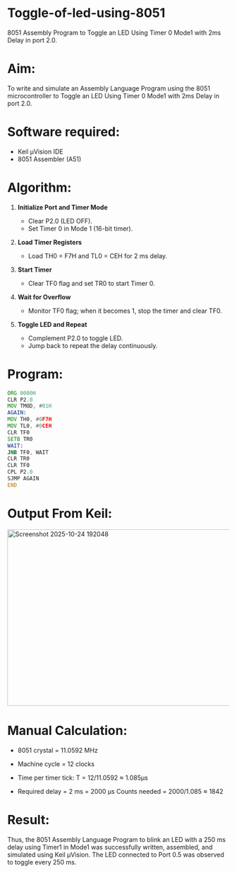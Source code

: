 # Toggle-of-led-using-8051

8051 Assembly Program to Toggle an LED Using Timer 0 Mode1 with 2ms Delay in port 2.0.

# Aim:
To write and simulate an Assembly Language Program using the 8051 microcontroller to Toggle an LED Using Timer 0 Mode1 with 2ms Delay in port 2.0.
# Software required:
* Keil µVision IDE
* 8051 Assembler (A51)

# Algorithm:

1. **Initialize Port and Timer Mode**
   * Clear P2.0 (LED OFF).
   * Set Timer 0 in Mode 1 (16-bit timer).

2. **Load Timer Registers**
   * Load TH0 = F7H and TL0 = CEH for 2 ms delay.

3. **Start Timer**
   * Clear TF0 flag and set TR0 to start Timer 0.

4. **Wait for Overflow**
   * Monitor TF0 flag; when it becomes 1, stop the timer and clear TF0.

5. **Toggle LED and Repeat**
   * Complement P2.0 to toggle LED.
   * Jump back to repeat the delay continuously.

# Program:

```asm
ORG 0000H
CLR P2.0        
MOV TMOD, #01H   
AGAIN:
MOV TH0, #0F7H    
MOV TL0, #0CEH    
CLR TF0           
SETB TR0         
WAIT:
JNB TF0, WAIT    
CLR TR0          
CLR TF0          
CPL P2.0          
SJMP AGAIN       
END
```

# Output From Keil:

<img width="706" height="399" alt="Screenshot 2025-10-24 192048" src="https://github.com/user-attachments/assets/1039bd52-0960-4994-9253-5c3403bfaa6d" />

# Manual Calculation: 

* 8051 crystal = 11.0592 MHz
* Machine cycle = 12 clocks
* Time per timer tick:
          T = 12/11.0592 ≈ 1.085μs

* Required delay = 2 ms = 2000 µs
 Counts needed = 2000/1.085 ​≈ 1842

# Result:
Thus, the 8051 Assembly Language Program to blink an LED with a 250 ms delay using Timer1 in Mode1 was successfully written, assembled, and simulated using Keil µVision.
The LED connected to Port 0.5 was observed to toggle every 250 ms.

  
